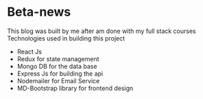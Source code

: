 # Beta-news
This blog was built by me after am done with my full stack courses
Technologies used in building this project
- React Js
- Redux for state management
- Mongo DB for the data base
- Express Js for building the api
- Nodemailer for Email Service 
- MD-Bootstrap library for frontend design
